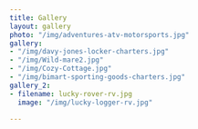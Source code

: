 ```yaml
---
title: Gallery
layout: gallery
photo: "/img/adventures-atv-motorsports.jpg"
gallery:
- "/img/davy-jones-locker-charters.jpg"
- "/img/Wild-mare2.jpg"
- "/img/Cozy-Cottage.jpg"
- "/img/bimart-sporting-goods-charters.jpg"
gallery_2:
- filename: lucky-rover-rv.jpg
  image: "/img/lucky-logger-rv.jpg"

---
```

